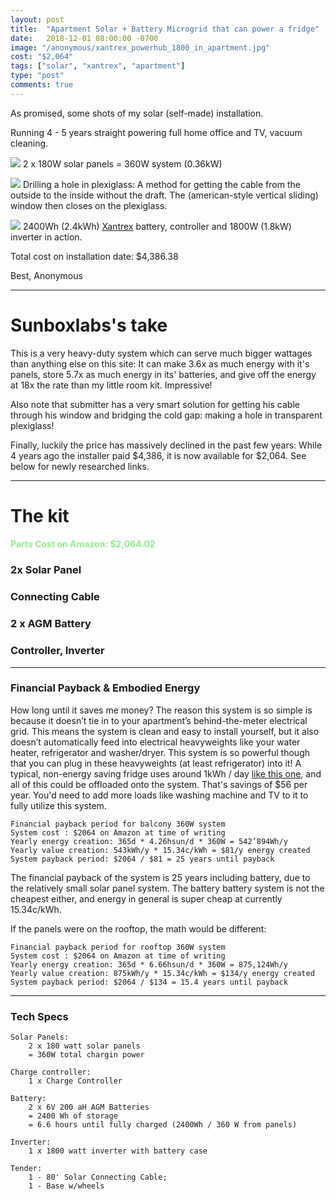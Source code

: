 ```yaml
---
layout: post
title:  "Apartment Solar + Battery Microgrid that can power a fridge"
date:   2018-12-01 08:00:00 -0700
image: "/anonymous/xantrex_powerhub_1800_in_apartment.jpg"
cost: "$2,064"
tags: ["solar", "xantrex", "apartment"]
type: "post"
comments: true
---
```




As promised, some shots of my solar (self-made) installation.

Running 4 - 5 years straight powering full home office and TV, vacuum cleaning.


![](/anonymous/Solar_Panel_Balcony.jpg)
2 x 180W solar panels = 360W system (0.36kW)


![](/anonymous/Solar_Cable_Through_Window.jpg)
Drilling a hole in plexiglass: A method for getting the cable from the outside to the inside without the draft. The (american-style vertical sliding) window then closes on the plexiglass.

![](/anonymous/xantrex_powerhub_1800_in_apartment.jpg)
2400Wh (2.4kWh) [Xantrex](http://www.xantrex.com/power-products/backup-power/xpower-powerhub-1800.aspx) battery, controller and 1800W (1.8kW) inverter in action.


Total cost on installation date: $4,386.38


Best,
Anonymous

-------




Sunboxlabs's take
==================

This is a very heavy-duty system which can serve much bigger wattages than anything else on this site: It can make 3.6x as much energy with it's panels, store 5.7x as much energy in its' batteries, and give off the energy at 18x the rate than my little room kit. Impressive!

Also note that submitter has a very smart solution for getting his cable through his window and bridging the cold gap: making a hole in transparent plexiglass!

Finally, luckily the price has massively declined in the past few years: While 4 years ago the installer paid $4,386, it is now available for $2,064. See below for newly researched links.


-------



The kit
=======

<h4 style="color: lightgreen">Parts Cost on Amazon: $2,064.02</h4>

### 2x Solar Panel


<script type="text/javascript">
amzn_assoc_tracking_id = "gridlesskits-20";
amzn_assoc_ad_mode = "manual";
amzn_assoc_ad_type = "smart";
amzn_assoc_marketplace = "amazon";
amzn_assoc_region = "US";
amzn_assoc_design = "enhanced_links";
amzn_assoc_asins = "B0772PD96K";
amzn_assoc_placement = "adunit";
amzn_assoc_linkid = "577c756a0b056a00ab0be19aa8d7f9fd";
</script>
<script src="//z-na.amazon-adsystem.com/widgets/onejs?MarketPlace=US"></script>

### Connecting Cable


<script type="text/javascript">
amzn_assoc_tracking_id = "gridlesskits-20";
amzn_assoc_ad_mode = "manual";
amzn_assoc_ad_type = "smart";
amzn_assoc_marketplace = "amazon";
amzn_assoc_region = "US";
amzn_assoc_design = "enhanced_links";
amzn_assoc_asins = "B017PI2OUS";
amzn_assoc_placement = "adunit";
amzn_assoc_linkid = "5f6d444601895263b862079d7dc2d8ca";
</script>
<script src="//z-na.amazon-adsystem.com/widgets/onejs?MarketPlace=US"></script>

### 2 x AGM Battery
<script type="text/javascript">
amzn_assoc_tracking_id = "gridlesskits-20";
amzn_assoc_ad_mode = "manual";
amzn_assoc_ad_type = "smart";
amzn_assoc_marketplace = "amazon";
amzn_assoc_region = "US";
amzn_assoc_design = "enhanced_links";
amzn_assoc_asins = "B075RGX1WR";
amzn_assoc_placement = "adunit";
amzn_assoc_linkid = "e82ef65ea92549f31c71ff07d1721b8d";
</script>
<script src="//z-na.amazon-adsystem.com/widgets/onejs?MarketPlace=US"></script>

### Controller, Inverter

<script type="text/javascript">
amzn_assoc_tracking_id = "gridlesskits-20";
amzn_assoc_ad_mode = "manual";
amzn_assoc_ad_type = "smart";
amzn_assoc_marketplace = "amazon";
amzn_assoc_region = "US";
amzn_assoc_design = "enhanced_links";
amzn_assoc_asins = "B000NONM94";
amzn_assoc_placement = "adunit";
amzn_assoc_linkid = "2bf3a6df9a80450baf4425155cd1050c";
</script>
<script src="//z-na.amazon-adsystem.com/widgets/onejs?MarketPlace=US"></script>

------

### Financial Payback & Embodied Energy

How long until it saves me money? The reason this system is so simple is because it doesn’t tie in to your apartment’s behind-the-meter electrical grid. This means the system is clean and easy to install yourself, but it also doesn’t automatically feed into electrical heavyweights like your water heater, refrigerator and washer/dryer. This system is so powerful though that you can plug in these heavyweights (at least refrigerator) into it! A typical, non-energy saving fridge uses around 1kWh / day [like this one](https://www.searsoutlet.com/d/product_details.jsp?pid=136160&uid=41032085&storeZip=98188&sid=IDx20110411x000008&scid=scplp41032085&sc_intid=41032085&gclid=EAIaIQobChMIqOqbr4OR3wIVTR-tBh2qTwStEAQYASABEgKRSvD_BwE), and all of this could be offloaded onto the system. That's savings of $56 per year. You'd need to add more loads like washing machine and TV to it to fully utilize this system.

    Financial payback period for balcony 360W system
    System cost : $2064 on Amazon at time of writing
    Yearly energy creation: 365d * 4.26hsun/d * 360W = 542’894Wh/y
    Yearly value creation: 543kWh/y * 15.34c/kWh = $81/y energy created
    System payback period: $2064 / $81 = 25 years until payback

The financial payback of the system is 25 years including battery, due to the relatively small solar panel system. The battery  battery system is not the cheapest either, and energy in general is super cheap at currently 15.34c/kWh.

If the panels were on the rooftop, the math would be different:

    Financial payback period for rooftop 360W system
    System cost : $2064 on Amazon at time of writing
    Yearly energy creation: 365d * 6.66hsun/d * 360W = 875,124Wh/y
    Yearly value creation: 875kWh/y * 15.34c/kWh = $134/y energy created
    System payback period: $2064 / $134 = 15.4 years until payback


-------


### Tech Specs

	Solar Panels:
		2 x 180 watt solar panels
		= 360W total chargin power 

	Charge controller:
		1 x Charge Controller

	Battery:
		2 x 6V 200 aH AGM Batteries
		= 2400 Wh of storage
		= 6.6 hours until fully charged (2400Wh / 360 W from panels)

	Inverter:
		1 x 1800 watt inverter with battery case 

	Tender:
		1 - 80' Solar Connecting Cable; 
		1 - Base w/wheels          
